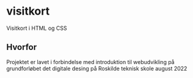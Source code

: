 # visitkort
Visitkort i HTML og CSS

## Hvorfor
Projektet er lavet i forbindelse med introduktion til webudvikling på grundforløbet det digitale desing på Roskilde teknisk skole august 2022